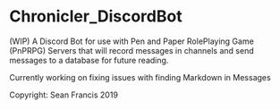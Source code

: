 # Chronicler_DiscordBot
(WIP) A Discord Bot for use with Pen and Paper RolePlaying Game (PnPRPG) Servers that will record messages in channels and send messages to a database for future reading.

Currently working on fixing issues with finding Markdown in Messages

Copyright: Sean Francis 2019
